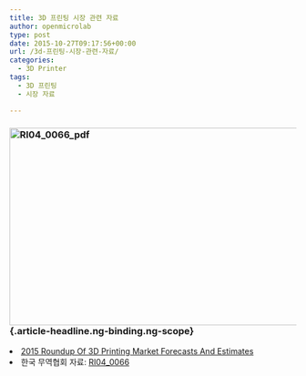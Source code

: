 ```yaml
---
title: 3D 프린팅 시장 관련 자료
author: openmicrolab
type: post
date: 2015-10-27T09:17:56+00:00
url: /3d-프린팅-시장-관련-자료/
categories:
  - 3D Printer
tags:
  - 3D 프린팅
  - 시장 자료

---
```

### [<img loading="lazy" class="aligncenter wp-image-3455 " src="/images/2015/10/RI04_0066_pdf-1024x601.jpg" alt="RI04_0066_pdf" width="591" height="347" srcset="/images/2015/10/RI04_0066_pdf-1024x601.jpg 1024w, /images/2015/10/RI04_0066_pdf-300x176.jpg 300w, /images/2015/10/RI04_0066_pdf.jpg 1078w" sizes="(max-width: 591px) 100vw, 591px" />][1] {.article-headline.ng-binding.ng-scope}

<li class="article-headline ng-binding ng-scope">
  <a href="http://www.forbes.com/sites/louiscolumbus/2015/03/31/2015-roundup-of-3d-printing-market-forecasts-and-estimates/" target="_blank">2015 Roundup Of 3D Printing Market Forecasts And Estimates</a>
</li>
<li class="article-headline ng-binding ng-scope">
  한국 무역협회 자료: <a href="/images/2015/10/RI04_0066.pdf">RI04_0066</a>
</li>

 [1]: /images/2015/10/RI04_0066_pdf.jpg